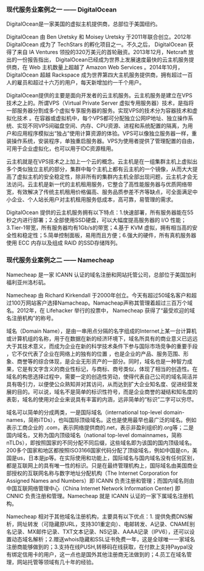 ### 现代服务业案例之一 —— DigitalOcean

DigitalOcean是一家美国的虚拟主机提供商，总部位于美国纽约。

DigitalOcean 由 Ben Uretsky 和 Moisey Uretsky 于2011年联合创立。2012年 DigitalOcean 成为了 TechStars 的孵化项目之一。不久之后， DigitalOcean 获得了来自 IA Ventures 领投的320万美元的首轮融资。2013年12月，Netcraft 放出的一份报告指出， DigitalOcean已经成为世界上发展速度最快的云主机服务提供商，在 Web 主机数量上超越了 Amazon Web Services 。2014年10月， DigitalOcean 超越 Rackspace 成为世界第四大主机服务提供商，拥有超过一百人的雇员和超过十六万的用户，每天新增加约一千个用户。

DigitalOcean提供的主要是面向开发者的云主机服务。云主机服务是建立在VPS技术之上的。所谓VPS（Virtual Private Server 虚拟专用服务器）技术，是指将一部服务器分割成多个虚拟专享服务器的服务。实现VPS的技术分为容器技术和虚拟化技术 。在容器或虚拟机中，每个VPS都可分配独立公网IP地址、独立操作系统、实现不同VPS间磁盘空间、内存、CPU资源、进程和系统配置的隔离，为用户和应用程序模拟出“独占”使用计算资源的体验。VPS可以像独立服务器一样，重装操作系统，安装程序，单独重启服务器。VPS为使用者提供了管理配置的自由，可用于企业虚拟化，也可以用于IDC资源租用。

云主机就是在VPS技术之上加上一个云的概念。云主机是在一组集群主机上虚拟出多个类似独立主机的部分，集群中每个主机上都有云主机的一个镜像，从而大大提高了虚拟主机的安全稳定性，除非所有的集群内主机全部出现问题，云主机才会无法访问。云主机是新一代的主机租用服务，它整合了高性能服务器与优质网络带宽，有效解决了传统主机租用价格偏高、服务品质参差不齐等缺点，可全面满足中小企业、个人站长用户对主机租用服务低成本，高可靠，易管理的需求。

DigitalOcean 提供的云主机服务拥有以下特点：1.快速部署，所有服务器能在55秒之内进行部署；2.全部使用SSD硬盘，可以大幅度提高服务器的 I/O 性能；3.Tier-1带宽，所有服务器均有1Gb/s的带宽；4.基于 KVM  虚拟，拥有相当高的安全性和稳定性；5.简单控制面板，易用而且方便；6.强大的硬件，所有真机服务器使用 ECC 内存以及组成 RAID 的SSD存储阵列。

### 现代服务业案例之二 —— Namecheap

Namecheap 是一家 ICANN 认证的域名注册和网站托管公司，总部位于美国加利福利亚州洛杉矶。

Namecheap 由 Richard Kirkendall 于2000年创立。今天有超过50域名客户和超过100万网站客户选择Namacheap。Namacheap声称其管理着超过三百万个域名。2012年，在 Lifehacker 举行的投票中， Namecheap 获得了“最受欢迎的域名注册机构”的称号。

域名（Domain Name），是由一串用点分隔的名字组成的Internet上某一台计算机或计算机组的名称，用于在数据在新的经济环境下，域名所具有的商业意义已远远大于其技术意义，而成为企业在新的科学技术条件下参与国际市场竞争的重要手段 ，它不仅代表了企业在网络上的独有的位置 ，也是企业的产品、服务范围、形象、商誉等的综合体现，是企业无形资产的一部分。同时，域名也是一种智力成果，它是有文字含义的商业性标记，与商标、商号类似，体现了相当的创造性。在域名的构思选择过程中，需要一定的创造性劳动，使得代表自己公司的域名简洁并具有吸引力，以便使公众熟知并对其访问，从而达到扩大企业知名度、促进经营发展的目的。可以说，域名不是简单的标识性符号，而是企业商誉的凝结和知名度的表彰，域名的使用对企业来说具有丰富的内涵，远非简单的“标识”二字可以穷尽。

域名可以简单的分成两类，一是国际域名（international top-level domain-names，简称iTDs），也叫国际顶级域名。这也是使用最早也最广泛的域名。例如表示工商企业的 .com，表示网络提供商的.net，表示非盈利组织的.org等；二是国内域名，又称为国内顶级域名（national top-level domainnames，简称nTLDs），即按照国家的不同分配不同后缀，这些域名即为该国的国内顶级域名。200多个国家和地区都按照ISO3166国家代码分配了顶级域名，例如中国是cn，美国是us，日本是jp等。在实际使用和功能上，国际域名与国内域名没有任何区别，都是互联网上的具有唯一性的标识。只是在最终管理机构上，国际域名由美国商业部授权的互联网名称与数字地址分配机构（The Internet Corporation for Assigned Names and Numbers）即 ICANN 负责注册和管理；而国内域名则由中国互联网络管理中心（China Internet Network Information Center) 即 CNNIC 负责注册和管理。Namecheap 就是 ICANN 认证的一家下属域名注册机构。

Namecheap 相对于其他域名注册机构，主要具有以下优点：1. 提供免费DNS解析，网址转发（可隐藏原URL，支持301重定向）、电邮转发、A记录、CNAME别名记录、MX邮件记录、TXT文本记录、NS记录、AAAA记录（IPV6），还可以设置动态域名解析；2.赠送whois隐藏和SSL证书免费一年，这是全球唯一一家域名注册商能够做到的；3.支持在线PUSH,转移码在线获取，在付款上支持Paypal没有绑定信用卡的用户，这一点也是国外其他注册商无法做到的；4.员工在域名管理，网站托管等领域有几十年的经验。
